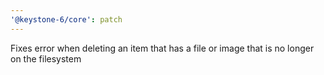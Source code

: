 ```yaml
---
'@keystone-6/core': patch
---
```


Fixes error when deleting an item that has a file or image that is no longer on the filesystem
